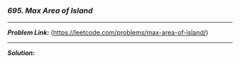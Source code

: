 ### ***695. Max Area of Island***

<hr>

***Problem Link:*** (https://leetcode.com/problems/max-area-of-island/)

<hr>

***Solution:***
